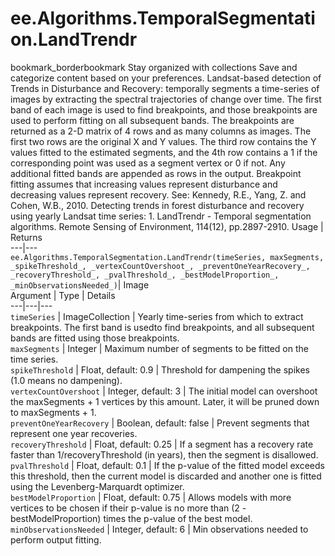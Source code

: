  
#  ee.Algorithms.TemporalSegmentation.LandTrendr
bookmark_borderbookmark Stay organized with collections  Save and categorize content based on your preferences. 
Landsat-based detection of Trends in Disturbance and Recovery: temporally segments a time-series of images by extracting the spectral trajectories of change over time. The first band of each image is used to find breakpoints, and those breakpoints are used to perform fitting on all subsequent bands. The breakpoints are returned as a 2-D matrix of 4 rows and as many columns as images. The first two rows are the original X and Y values. The third row contains the Y values fitted to the estimated segments, and the 4th row contains a 1 if the corresponding point was used as a segment vertex or 0 if not. Any additional fitted bands are appended as rows in the output. Breakpoint fitting assumes that increasing values represent disturbance and decreasing values represent recovery.
See: Kennedy, R.E., Yang, Z. and Cohen, W.B., 2010. Detecting trends in forest disturbance and recovery using yearly Landsat time series: 1. LandTrendr - Temporal segmentation algorithms. Remote Sensing of Environment, 114(12), pp.2897-2910.
Usage | Returns  
---|---  
`ee.Algorithms.TemporalSegmentation.LandTrendr(timeSeries, maxSegments, _spikeThreshold_, _vertexCountOvershoot_, _preventOneYearRecovery_, _recoveryThreshold_, _pvalThreshold_, _bestModelProportion_, _minObservationsNeeded_)`|  Image  
Argument | Type | Details  
---|---|---  
`timeSeries` | ImageCollection | Yearly time-series from which to extract breakpoints. The first band is usedto find breakpoints, and all subsequent bands are fitted using those breakpoints.  
`maxSegments` | Integer | Maximum number of segments to be fitted on the time series.  
`spikeThreshold` | Float, default: 0.9 | Threshold for dampening the spikes (1.0 means no dampening).  
`vertexCountOvershoot` | Integer, default: 3 | The initial model can overshoot the maxSegments + 1 vertices by this amount. Later, it will be pruned down to maxSegments + 1.  
`preventOneYearRecovery` | Boolean, default: false | Prevent segments that represent one year recoveries.  
`recoveryThreshold` | Float, default: 0.25 | If a segment has a recovery rate faster than 1/recoveryThreshold (in years), then the segment is disallowed.  
`pvalThreshold` | Float, default: 0.1 | If the p-value of the fitted model exceeds this threshold, then the current model is discarded and another one is fitted using the Levenberg-Marquardt optimizer.  
`bestModelProportion` | Float, default: 0.75 | Allows models with more vertices to be chosen if their p-value is no more than (2 - bestModelProportion) times the p-value of the best model.  
`minObservationsNeeded` | Integer, default: 6 | Min observations needed to perform output fitting.  
